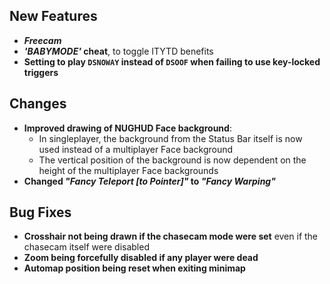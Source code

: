 ## New Features

- **_Freecam_**
- **_'BABYMODE'_ cheat**, to toggle ITYTD benefits
- **Setting to play `DSNOWAY` instead of `DSOOF` when failing to use key-locked triggers**

## Changes

- **Improved drawing of NUGHUD Face background**:
  - In singleplayer, the background from the Status Bar itself is now used
    instead of a multiplayer Face background
  - The vertical position of the background is now dependent on the height
    of the multiplayer Face backgrounds
- **Changed _"Fancy Teleport [to Pointer]"_ to _"Fancy Warping"_**

## Bug Fixes

- **Crosshair not being drawn if the chasecam mode were set** even if the chasecam itself were disabled
- **Zoom being forcefully disabled if any player were dead**
- **Automap position being reset when exiting minimap**
